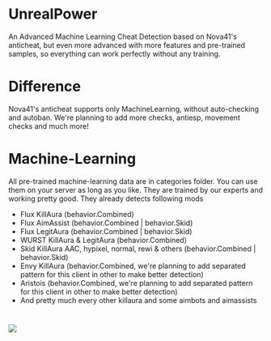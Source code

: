 # UnrealPower
An Advanced Machine Learning Cheat Detection based on Nova41's anticheat, but even more advanced with more features and pre-trained samples, so everything can work perfectly without any training.

# Difference
Nova41's anticheat supports only MachineLearning, without auto-checking and autoban. We're planning to add more checks, antiesp, movement checks and much more!

# Machine-Learning
All pre-trained machine-learning data are in categories folder. You can use them on your server as long as you like. They are trained by our experts and working pretty good. They already detects following mods

* Flux KillAura (behavior.Combined)
* Flux AimAssist (behavior.Combined | behavior.Skid)
* Flux LegitAura (behavior.Combined | behavior.Skid)
* WURST KillAura & LegitAura (behavior.Combined)
* Skid KillAura AAC, hypixel, normal, rewi & others (behavior.Combined | behavior.Skid)
* Envy KillAura (behavior.Combined, we're planning to add separated pattern for this client in other to make better detection)
* Aristois (behavior.Combined, we're planning to add separated pattern for this client in other to make better detection)
* And pretty much every other killaura and some aimbots and aimassists

#
<img src="https://i.imgur.com/rkQpXPI.png">
